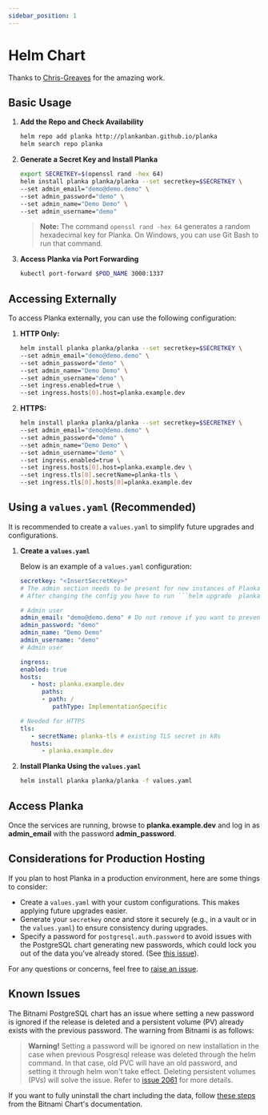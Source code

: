 ```yaml
---
sidebar_position: 1
---
```


# Helm Chart

Thanks to [Chris-Greaves](https://github.com/Chris-Greaves) for the amazing work.

## Basic Usage

1. **Add the Repo and Check Availability**
   ```bash
   helm repo add planka http://plankanban.github.io/planka
   helm search repo planka
   ```

2. **Generate a Secret Key and Install Planka**
   ```bash
   export SECRETKEY=$(openssl rand -hex 64)
   helm install planka planka/planka --set secretkey=$SECRETKEY \
   --set admin_email="demo@demo.demo" \
   --set admin_password="demo" \
   --set admin_name="Demo Demo" \
   --set admin_username="demo"
   ```

   > **Note:** The command `openssl rand -hex 64` generates a random hexadecimal key for Planka. On Windows, you can use Git Bash to run that command.

3. **Access Planka via Port Forwarding**
   ```bash
   kubectl port-forward $POD_NAME 3000:1337
   ```

## Accessing Externally

To access Planka externally, you can use the following configuration:

1. **HTTP Only:**
   ```bash
   helm install planka planka/planka --set secretkey=$SECRETKEY \
   --set admin_email="demo@demo.demo" \
   --set admin_password="demo" \
   --set admin_name="Demo Demo" \
   --set admin_username="demo" \
   --set ingress.enabled=true \
   --set ingress.hosts[0].host=planka.example.dev
   ```

2. **HTTPS:**
   ```bash
   helm install planka planka/planka --set secretkey=$SECRETKEY \
   --set admin_email="demo@demo.demo" \
   --set admin_password="demo" \
   --set admin_name="Demo Demo" \
   --set admin_username="demo" \
   --set ingress.enabled=true \
   --set ingress.hosts[0].host=planka.example.dev \
   --set ingress.tls[0].secretName=planka-tls \
   --set ingress.tls[0].hosts[0]=planka.example.dev
   ```

## Using a `values.yaml` (Recommended)

It is recommended to create a `values.yaml` to simplify future upgrades and configurations.

1. **Create a `values.yaml`**

   Below is an example of a `values.yaml` configuration:

   ```yaml
   secretkey: "<InsertSecretKey>"
   # The admin section needs to be present for new instances of Planka, after the first start you can remove the lines starting with admin_. If you want the admin user to be unchangeable admin_email: has to stay
   # After changing the config you have to run ```helm upgrade  planka . -f values.yaml```

   # Admin user
   admin_email: "demo@demo.demo" # Do not remove if you want to prevent this user from being edited/deleted
   admin_password: "demo"
   admin_name: "Demo Demo"
   admin_username: "demo"
   # Admin user

   ingress:
   enabled: true
   hosts:
      - host: planka.example.dev
         paths:
         - path: /
            pathType: ImplementationSpecific

   # Needed for HTTPS
   tls:
      - secretName: planka-tls # existing TLS secret in k8s
      hosts:
         - planka.example.dev
   ```

2. **Install Planka Using the `values.yaml`**
   ```bash
   helm install planka planka/planka -f values.yaml
   ```

## Access Planka

Once the services are running, browse to **planka.example.dev** and log in as **admin_email** with the password **admin_password**.

## Considerations for Production Hosting

If you plan to host Planka in a production environment, here are some things to consider:

- Create a `values.yaml` with your custom configurations. This makes applying future upgrades easier.
- Generate your `secretkey` once and store it securely (e.g., in a vault or in the `values.yaml`) to ensure consistency during upgrades.
- Specify a password for `postgresql.auth.password` to avoid issues with the PostgreSQL chart generating new passwords, which could lock you out of the data you've already stored. (See [this issue](https://github.com/bitnami/charts/issues/2061)).

For any questions or concerns, feel free to [raise an issue](https://github.com/Chris-Greaves/planka-helm-chart/issues/new).

## Known Issues

The Bitnami PostgreSQL chart has an issue where setting a new password is ignored if the release is deleted and a persistent volume (PV) already exists with the previous password. The warning from Bitnami is as follows:

> **Warning!** Setting a password will be ignored on new installation in the case when previous Posgresql release was deleted through the helm command. In that case, old PVC will have an old password, and setting it through helm won't take effect. Deleting persistent volumes (PVs) will solve the issue. Refer to [issue 2061](https://github.com/bitnami/charts/issues/2061) for more details.

If you want to fully uninstall the chart including the data, follow [these steps](https://github.com/bitnami/charts/blob/main/bitnami/postgresql/README.md#uninstalling-the-chart) from the Bitnami Chart's documentation.
